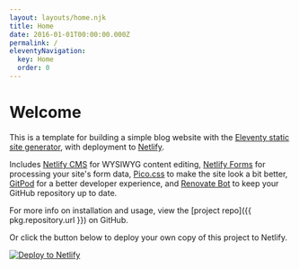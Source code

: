 ```yaml
---
layout: layouts/home.njk
title: Home
date: 2016-01-01T00:00:00.000Z
permalink: /
eleventyNavigation:
  key: Home
  order: 0
---
```


# Welcome

This is a template for building a simple blog website with the [Eleventy static site generator](https://www.11ty.io), with deployment to [Netlify](https://www.netlify.com).

Includes [Netlify CMS](https://www.netlifycms.org) for WYSIWYG content editing, [Netlify Forms](https://www.netlify.com/docs/form-handling) for processing your site's form data, [Pico.css](https://picocss.com/) to make the site look a bit better, [GitPod](https://gitpod.io/) for a better developer experience, and [Renovate Bot](https://renovatebot.com/) to keep your GitHub repository up to date.

For more info on installation and usage, view the [project repo]({{ pkg.repository.url }}) on GitHub.

Or click the button below to deploy your own copy of this project to Netlify.

[![Deploy to Netlify](https://www.netlify.com/img/deploy/button.svg)](https://app.netlify.com/start/deploy?repository=https://github.com/szilvesztercsab/eleventy-netlify-boilerplate&stack=cms)
